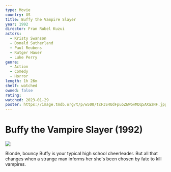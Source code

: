 ```yaml
---
type: Movie
country: US
title: Buffy the Vampire Slayer
year: 1992
director: Fran Rubel Kuzui
actors:
  - Kristy Swanson
  - Donald Sutherland
  - Paul Reubens
  - Rutger Hauer
  - Luke Perry
genre:
  - Action
  - Comedy
  - Horror
length: 1h 26m
shelf: watched
owned: false
rating:
watched: 2023-01-29
poster: https://image.tmdb.org/t/p/w500/tcF3S4UdFpuoZEWovMDq5AXazNF.jpg
---
```


# Buffy the Vampire Slayer (1992)

![](https://image.tmdb.org/t/p/w500/tcF3S4UdFpuoZEWovMDq5AXazNF.jpg)

Blonde, bouncy Buffy is your typical high school cheerleader. But all that changes when a strange man informs her she's been chosen by fate to kill vampires.